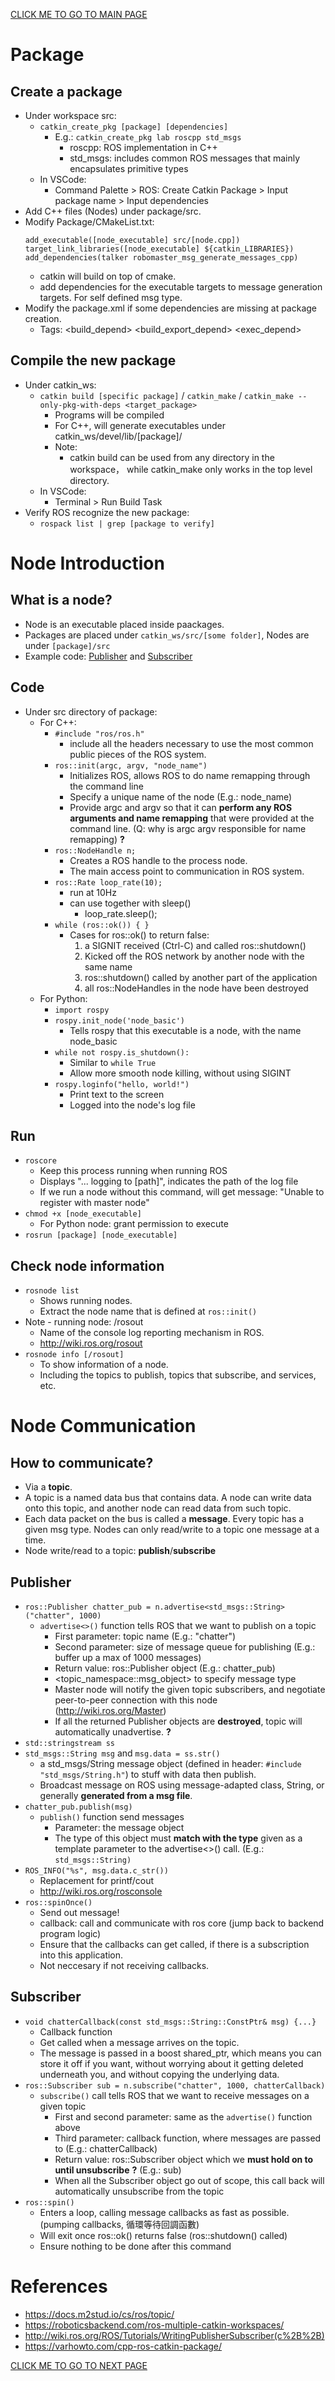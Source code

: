 [CLICK ME TO GO TO MAIN PAGE](../README.md#table-of-content-learning-notes)

# Package
## Create a package
- Under workspace src:
    - `catkin_create_pkg [package] [dependencies]`
        - E.g.: `catkin_create_pkg lab roscpp std_msgs`
            - roscpp: ROS implementation in C++
            - std_msgs: includes common ROS messages that mainly encapsulates primitive types
    - In VSCode:
        - Command Palette > ROS: Create Catkin Package > Input package name >  Input dependencies
- Add C++ files (Nodes) under package/src.
- Modify Package/CMakeList.txt:
    ```
    add_executable([node_executable] src/[node.cpp])
    target_link_libraries([node_executable] ${catkin_LIBRARIES})
    add_dependencies(talker robomaster_msg_generate_messages_cpp)
    ```
    - catkin will build on top of cmake.
    - add dependencies for the executable targets to message generation targets. For self defined msg type.
- Modify the package.xml if some dependencies are missing at package creation.
    - Tags: <build_depend> <build_export_depend> <exec_depend>

## Compile the new package
- Under catkin_ws:
    - `catkin build [specific package]` / `catkin_make` / `catkin_make --only-pkg-with-deps <target_package>`
        - Programs will be compiled
        - For C++, will generate executables under catkin_ws/devel/lib/[package]/
        - Note:
            - catkin build can be used from any directory in the workspace， while catkin_make only works in the top level directory.
    - In VSCode:
        - Terminal >  Run Build Task
- Verify ROS recognize the new package:
    - `rospack list | grep [package to verify]`

# Node Introduction
## What is a node?
- Node is an executable placed inside paackages.
- Packages are placed under `catkin_ws/src/[some folder]`, Nodes are under `[package]/src`
- Example code: [Publisher](../dev/src/talker-listener/talker.cpp) and [Subscriber](../dev/src/talker-listener/listener.cpp)

## Code
- Under src directory of package:
    - For C++:
        - `#include "ros/ros.h"`
            - include all the headers necessary to use the most common public pieces of the ROS system.
        - `ros::init(argc, argv, "node_name")`
            - Initializes ROS, allows ROS to do name remapping through the command line
            - Specify a unique name of the node (E.g.: node_name)
            - Provide argc and argv so that it can **perform any ROS arguments and name remapping** that were provided at the command line. (Q: why is argc argv responsible for name remapping) **?**
        - `ros::NodeHandle n;`
            - Creates a ROS handle to the process node.
            - The main access point to communication in ROS system.
        - `ros::Rate loop_rate(10);`
            - run at 10Hz
            - can use together with sleep()
                - loop_rate.sleep();
        - `while (ros::ok()) { }`
            - Cases for ros::ok() to return false:
                1. a SIGNIT received (Ctrl-C) and called ros::shutdown()
                2. Kicked off the ROS network by another node with the same name
                3. ros::shutdown() called by another part of the application
                4. all ros::NodeHandles in the node have been destroyed
    - For Python:
        - `import rospy`
        - `rospy.init_node('node_basic')`
            - Tells rospy that this executable is a node, with the name node_basic
        - `while not rospy.is_shutdown():`
            - Similar to `while True`
            - Allow more smooth node killing, without using SIGINT
        - `rospy.loginfo("hello, world!")`
            - Print text to the screen
            - Logged into the node's log file

## Run
- `roscore`
    - Keep this process running when running ROS
    - Displays "... logging to [path]", indicates the path of the log file
    - If we run a node without this command, will get message: "Unable to register with master node"
- `chmod +x [node_executable]`
    - For Python node: grant permission to execute
- `rosrun [package] [node_executable]`

## Check node information
- `rosnode list`
    - Shows running nodes.
    - Extract the node name that is defined at `ros::init()`
- Note - running node: /rosout
    - Name of the console log reporting mechanism in ROS.
    - http://wiki.ros.org/rosout
- `rosnode info [/rosout]`
    - To show information of a node.
    - Including the topics to publish, topics that subscribe, and services, etc.

# Node Communication
## How to communicate?
- Via a **topic**.
- A topic is a named data bus that contains data. A node can write data onto this topic, and another node can read data from such topic.
- Each data packet on the bus is called a **message**. Every topic has a given msg type. Nodes can only read/write to a topic one message at a time.
- Node write/read to a topic: **publish**/**subscribe**

## Publisher
- `ros::Publisher chatter_pub = n.advertise<std_msgs::String>("chatter", 1000)`
    - `advertise<>()` function tells ROS that we want to publish on a topic
        - First parameter: topic name (E.g.: "chatter")
        - Second parameter: size of message queue for publishing (E.g.: buffer up a max of 1000 messages)
        - Return value: ros::Publisher object (E.g.: chatter_pub)
        - <topic_namespace::msg_object> to specify message type
        - Master node will notify the given topic subscribers, and negotiate peer-to-peer connection with this node (http://wiki.ros.org/Master)
        - If all the returned Publisher objects are **destroyed**, topic will automatically unadvertise.  **?**
- `std::stringstream ss`
- `std_msgs::String msg` and `msg.data = ss.str()`
    - a std_msgs/String message object (defined in header: `#include "std_msgs/String.h"`) to stuff with data then publish.
    - Broadcast message on ROS using message-adapted class, String, or generally **generated from a msg file**.
- `chatter_pub.publish(msg)`
    - `publish()` function send messages
        - Parameter: the message object
        - The type of this object must **match with the type** given as a template parameter to the advertise<>() call. (E.g.: `std_msgs::String)`
- `ROS_INFO("%s", msg.data.c_str())`
    - Replacement for printf/cout
    - http://wiki.ros.org/rosconsole
- `ros::spinOnce()`
    - Send out message!
    - callback: call and communicate with ros core (jump back to backend program logic)
    - Ensure that the callbacks can get called, if there is a subscription into this application.
    - Not neccesary if not receiving callbacks.

## Subscriber
- `void chatterCallback(const std_msgs::String::ConstPtr& msg) {...}`
    - Callback function
    - Get called when a message arrives on the topic.
    -  The message is passed in a boost shared_ptr, which means you can store it off if you want, without worrying about it getting deleted underneath you, and without copying the underlying data.
- `ros::Subscriber sub = n.subscribe("chatter", 1000, chatterCallback)`
    - `subscribe()` call tells ROS that we want to receive messages on a given topic
        - First and second parameter: same as the `advertise()` function above
        - Third parameter: callback function, where messages are passed to (E.g.: chatterCallback)
        - Return value: ros::Subscriber object which we **must hold on to until unsubscribe**  **?** (E.g.: sub)
        - When all the Subscriber object go out of scope, this call back will automatically unsubscribe from the topic
- `ros::spin()`
    - Enters a loop, calling message callbacks as fast as possible. (pumping callbacks, 循環等待回調函數)
    - Will exit once ros::ok() returns false (ros::shutdown() called)
    - Ensure nothing to be done after this command

# References
- https://docs.m2stud.io/cs/ros/topic/
- https://roboticsbackend.com/ros-multiple-catkin-workspaces/
- http://wiki.ros.org/ROS/Tutorials/WritingPublisherSubscriber(c%2B%2B)
- https://varhowto.com/cpp-ros-catkin-package/


[CLICK ME TO GO TO NEXT PAGE](topic-message-service-param.md#ros-namespace)